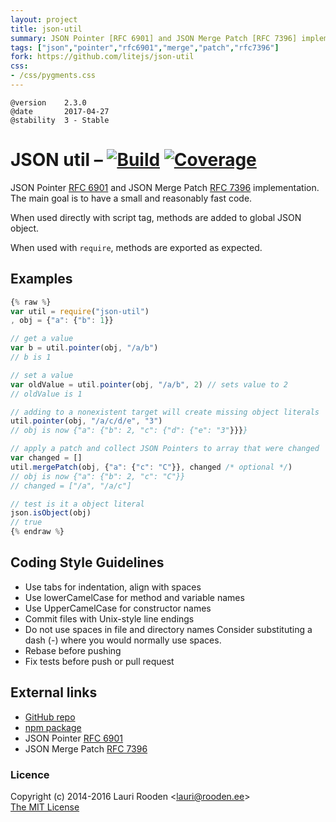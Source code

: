 ```yaml
---
layout: project
title: json-util
summary: JSON Pointer [RFC 6901] and JSON Merge Patch [RFC 7396] implementation
tags: ["json","pointer","rfc6901","merge","patch","rfc7396"]
fork: https://github.com/litejs/json-util
css:
- /css/pygments.css
---
```

[1]: https://secure.travis-ci.org/litejs/json-util.png
[2]: https://travis-ci.org/litejs/json-util
[3]: https://coveralls.io/repos/litejs/json-util/badge.png
[4]: https://coveralls.io/r/litejs/json-util
[npm package]: https://npmjs.org/package/json-util
[GitHub repo]: https://github.com/litejs/json-util
[RFC 6901]: http://tools.ietf.org/html/rfc6901
[RFC 7396]: http://tools.ietf.org/html/rfc7396


    @version    2.3.0
    @date       2017-04-27
    @stability  3 - Stable


JSON util &ndash; [![Build][1]][2] [![Coverage][3]][4]
=========

JSON Pointer [RFC 6901][] and JSON Merge Patch [RFC 7396][] implementation.
The main goal is to have a small and reasonably fast code.

When used directly with script tag,
methods are added to global JSON object.

When used with `require`,
methods are exported as expected.


Examples
--------

```javascript
{% raw %}
var util = require("json-util")
, obj = {"a": {"b": 1}}

// get a value
var b = util.pointer(obj, "/a/b")
// b is 1

// set a value
var oldValue = util.pointer(obj, "/a/b", 2) // sets value to 2
// oldValue is 1

// adding to a nonexistent target will create missing object literals
util.pointer(obj, "/a/c/d/e", "3")
// obj is now {"a": {"b": 2, "c": {"d": {"e": "3"}}}}

// apply a patch and collect JSON Pointers to array that were changed
var changed = []
util.mergePatch(obj, {"a": {"c": "C"}}, changed /* optional */)
// obj is now {"a": {"b": 2, "c": "C"}}
// changed = ["/a", "/a/c"]

// test is it a object literal
json.isObject(obj)
// true
{% endraw %}
```


Coding Style Guidelines
-----------------------

-   Use tabs for indentation, align with spaces
-   Use lowerCamelCase for method and variable names
-   Use UpperCamelCase for constructor names
-   Commit files with Unix-style line endings
-   Do not use spaces in file and directory names
    Consider substituting a dash (-) where you would normally use spaces.
-   Rebase before pushing
-   Fix tests before push or pull request


External links
--------------

-   [GitHub repo][]
-   [npm package][]
-   JSON Pointer [RFC 6901][]
-   JSON Merge Patch [RFC 7396][]


### Licence

Copyright (c) 2014-2016 Lauri Rooden &lt;lauri@rooden.ee&gt;  
[The MIT License](http://lauri.rooden.ee/mit-license.txt)


